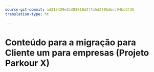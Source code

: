 ```yaml
---
source-git-commit: ad315429e2b383918d2f4a5d2f95dbcc94bd3f35
translation-type: ht

---
```

# Conteúdo para a migração para Cliente um para empresas (Projeto Parkour X)
